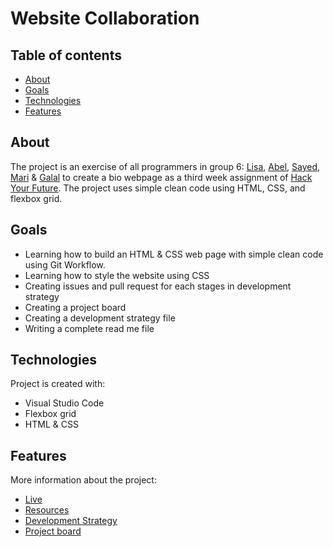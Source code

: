 # Website Collaboration

## Table of contents
- [About](#About)
- [Goals](#Goals)
- [Technologies](#technologies)
- [Features](#features)


## About
The project is an exercise of all programmers in group 6: [Lisa](https://github.com/lisarosaa), [Abel](https://github.com/abelRoland), [Sayed](https://github.com/Sayed94h), [Mari](https://github.com/meowri) & [Galal](https://github.com/galalkoro) to create a bio webpage as a third week assignment of [Hack Your Future](https://hackyourfuture.be/). The project uses simple clean code using HTML, CSS, and flexbox grid.
	
## Goals

- Learning how to build an HTML & CSS web page with simple clean code using Git Workflow.
- Learning how to style the website using CSS
- Creating issues and pull request for each stages in development strategy
- Creating a project board
- Creating a development strategy file
- Writing a complete read me file



## Technologies
Project is created with:
- Visual Studio Code
- Flexbox grid
- HTML & CSS


## Features
More information about the project:
- [Live](https://lisarosaa.github.io/website-collaboration/)
- [Resources](https://github.com/lisarosaa/website-collaboration)
- [Development Strategy](https://github.com/lisarosaa/website-collaboration/blob/master/development-strategy.md)
- [Project board](https://github.com/lisarosaa/website-collaboration/projects/1)

